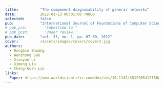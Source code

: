 ```yaml
---
title:          "The component diagnosability of general networks"
date:           2022-01-13 00:01:00 +0800
selected:       false
pub:            "International Journal of Foundations of Computer Science,"
# pub_pre:        "Submitted to "
# pub_post:       'Under review.'
pub_date:       "vol. 33, no. 1, pp. 67-89, 2022"
cover:          /assets/images/covers/cover3.jpg
authors:
  - Hongbin Zhuang
  - Wenzhong Guo
  - Xiaoyan Li
  - Ximeng Liu
  - Cheng-Kuan Lin
links:
  Paper: https://www.worldscientific.com/doi/abs/10.1142/S0129054121500374
---
```

